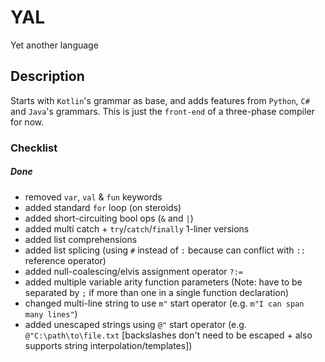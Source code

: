 # YAL
Yet another language 

## Description

Starts with `Kotlin`'s grammar as base, and adds features from `Python`, `C#` and `Java`'s grammars.
This is just the `front-end` of a three-phase compiler for now.

### Checklist

##### Done
- removed `var`, `val` & `fun` keywords
- added standard `for` loop (on steroids)
- added short-circuiting bool ops (`&` and `|`)
- added multi catch + `try`/`catch`/`finally` 1-liner versions
- added list comprehensions
- added list splicing (using `#` instead of `:` because can conflict with `::` reference operator)
- added null-coalescing/elvis assignment operator `?:=`
- added multiple variable arity function parameters (Note: have to be separated by `;` if more than one in a single function declaration)
- changed multi-line string to use `m"` start operator (e.g. `m"I can span many lines"`)
- added unescaped strings using `@"` start operator (e.g. `@"C:\path\to\file.txt` [backslashes don't need to be escaped + also supports string interpolation/templates])
